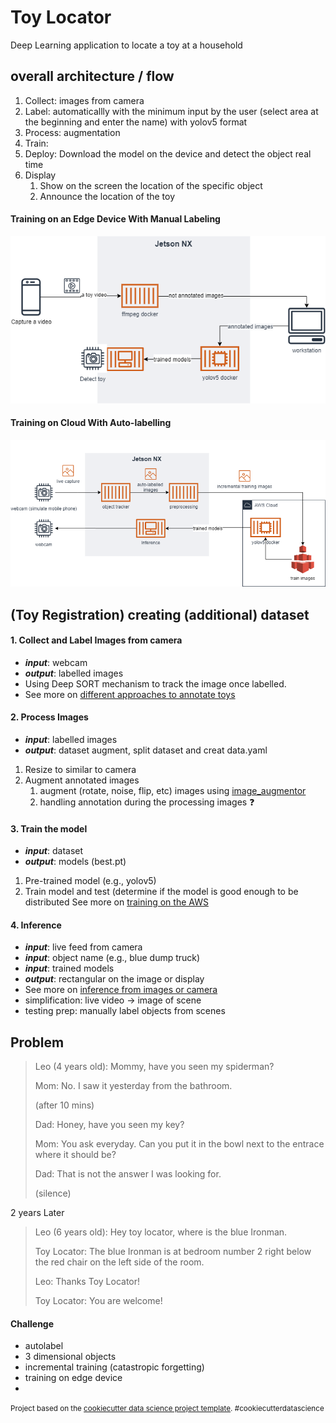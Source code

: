 Toy Locator
==============================

Deep Learning application to locate a toy at a household


## overall architecture / flow 
1. Collect: images from camera 
2. Label: automaticallly with the minimum input by the user (select area at the beginning and enter the name) with yolov5 format
4. Process: augmentation 
5. Train: 
6. Deploy: Download the model on the device and detect the object real time
7. Display
	1. Show on the screen the location of the specific object 
	2. Announce the location of the toy

#### Training on an Edge Device With Manual Labeling
![](references/overall_arch.png)

#### Training on Cloud With Auto-labelling
![](references/overall_arch_cloud.png)

## (Toy Registration) creating (additional) dataset

#### 1. Collect and Label Images from camera 
- ***input***: webcam
- ***output***: labelled images 
- Using Deep SORT mechanism to track the image once labelled. 
- See more on [different approaches to annotate toys](annotation)

#### 2. Process Images
- ***input***: labelled images 
- ***output***: dataset
 augment, split dataset and creat data.yaml 
1. Resize to similar to camera 
2. Augment annotated images
	1.  augment (rotate, noise, flip, etc) images using [image_augmentor](https://github.com/codebox/image_augmentor)
	2.  handling annotation during the processing images :question:

#### 3. Train the model 
- ***input***: dataset
- ***output***: models (best.pt) 
1. Pre-trained model (e.g., yolov5)
2. Train model and test (determine if the model is good enough to be distributed
See more on [training on the AWS](training)

#### 4. Inference 
- ***input***: live feed from camera 
- ***input***: object name (e.g., blue dump truck)
- ***input***: trained models 
- ***output***: rectangular on the image or display
- See more on [inference from images or camera](inferences)
- simplification: live video -> image of scene 
- testing prep: manually label objects from scenes

## Problem 

> Leo (4 years old): Mommy, have you seen my spiderman?
>
> Mom: No. I saw it yesterday from the bathroom. 
>
> (after 10 mins) 
>
> Dad: Honey, have you seen my key?
>
> Mom: You ask everyday. Can you put it in the bowl next to the entrace where it should be? 
>
> Dad: That is not the answer I was looking for. 
>
> (silence) 

2 years Later

> Leo (6 years old): Hey toy locator, where is the blue Ironman. 
>
> Toy Locator: The blue Ironman is at bedroom number 2 right below the red chair on the left side of the room.
>
> Leo: Thanks Toy Locator!
>
> Toy Locator: You are welcome! 


#### Challenge
- autolabel
- 3 dimensional objects
- incremental training (catastropic forgetting)
- training on edge device 
- 

<p><small>Project based on the <a target="_blank" href="https://drivendata.github.io/cookiecutter-data-science/">cookiecutter data science project template</a>. #cookiecutterdatascience</small></p>
